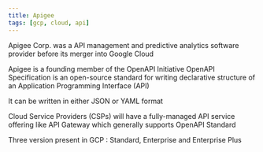 ```yaml
---
title: Apigee
tags: [gcp, cloud, api]
---
```


Apigee Corp. was a API management and predictive analytics software provider before its merger into Google Cloud

Apigee is a founding member of the OpenAPI Initiative
OpenAPI Specification is an open-source standard for writing declarative structure of an Application Programming Interface (API)

It can be written in either JSON or YAML format

Cloud Service Providers (CSPs) will have a fully-managed API service offering like API Gateway which generally supports OpenAPI Standard

Three version present in GCP : Standard, Enterprise and Enterprise Plus